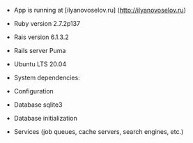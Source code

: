 
* App is running at [ilyanovoselov.ru] (http://ilyanovoselov.ru)

* Ruby version 2.7.2p137

* Rais version 6.1.3.2

* Rails server Puma

* Ubuntu LTS 20.04

* System dependencies:

* Configuration

* Database sqlite3

* Database initialization

* Services (job queues, cache servers, search engines, etc.)




